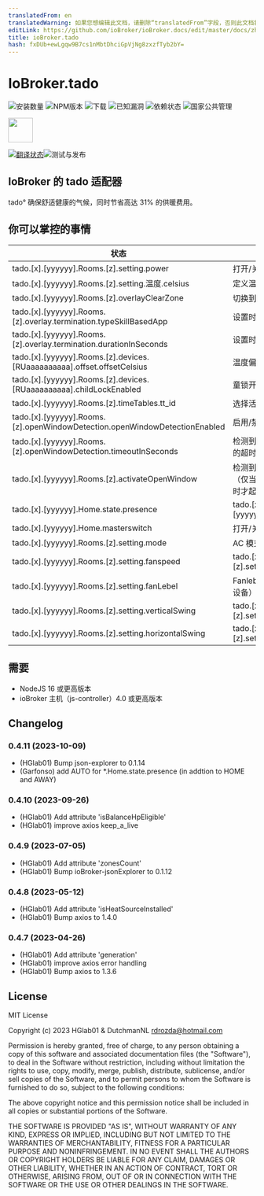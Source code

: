 ```yaml
---
translatedFrom: en
translatedWarning: 如果您想编辑此文档，请删除“translatedFrom”字段，否则此文档将再次自动翻译
editLink: https://github.com/ioBroker/ioBroker.docs/edit/master/docs/zh-cn/adapterref/iobroker.tado/README.md
title: ioBroker.tado
hash: fxDUb+ewLgqw9B7cs1nMbtDhciGpVjNg8zxzfTyb2bY=
---
```

# IoBroker.tado

![安装数量](http://iobroker.live/badges/tado-stable.svg)
![NPM版本](http://img.shields.io/npm/v/iobroker.tado.svg)
![下载](https://img.shields.io/npm/dm/iobroker.tado.svg)
![已知漏洞](https://snyk.io/test/github/DrozmotiX/ioBroker.tado/badge.svg)
![依赖状态](https://img.shields.io/librariesio/release/npm/iobroker.tado)
![国家公共管理](https://nodei.co/npm/iobroker.tado.png?downloads=true)

<img src="./admin/tado.png" width="50" height="50">

[![翻译状态](https://weblate.iobroker.net/widgets/adapters/-/tado/svg-badge.svg)](https://weblate.iobroker.net/engage/adapters/?utm_source=widget)![测试与发布](https://github.com/DrozmotiX/ioBroker.tado/workflows/Test%20and%20Release/badge.svg)

## IoBroker 的 tado 适配器
tado° 确保舒适健康的气候，同时节省高达 31% 的供暖费用。

## 你可以掌控的事情
|状态|描述 |
| ----- | ----------- |
| tado.[x].[yyyyyy].Rooms.[z].setting.power |打开/关闭设备 |
| tado.[x].[yyyyyy].Rooms.[z].setting.温度.celsius |定义温度 |
| tado.[x].[yyyyyy].Rooms.[z].overlayClearZone |切换到自动模式 |
| tado.[x].[yyyyyy].Rooms.[z].overlay.termination.typeSkillBasedApp |设置时间表模式 |
| tado.[x].[yyyyyy].Rooms.[z].overlay.termination.durationInSeconds |设置时间表模式应用多长时间 |
| tado.[x].[yyyyyy].Rooms.[z].devices.[RUaaaaaaaaaa].offset.offsetCelsius |温度偏移|
| tado.[x].[yyyyyy].Rooms.[z].devices.[RUaaaaaaaaaa].childLockEnabled |童锁开/关 |
| tado.[x].[yyyyyy].Rooms.[z].timeTables.tt_id |选择活动时间表 |
| tado.[x].[yyyyyy].Rooms.[z].openWindowDetection.openWindowDetectionEnabled |启用/禁用恒温器上的开窗检测 |
| tado.[x].[yyyyyy].Rooms.[z].openWindowDetection.timeoutInSeconds |检测到打开的窗户时关闭恒温器的超时时间 |
| tado.[x].[yyyyyy].Rooms.[z].activateOpenWindow |检测到打开的窗户时关闭恒温器（仅当恒温器检测到打开的窗户时才起作用）|
| tado.[x].[yyyyyy].Home.state.presence | tado.[x].[yyyyyy].Home.state.presence |设置“在家”、“外出”或“自动”模式 |
| tado.[x].[yyyyyy].Home.masterswitch |打开/关闭所有设备 |
| tado.[x].[yyyyyy].Rooms.[z].setting.mode | AC 模式（仅限 AC 设备）|
| tado.[x].[yyyyyy].Rooms.[z].setting.fanspeed | tado.[x].[yyyyyy].Rooms.[z].setting.fanspeed | Fanspeed（仅限 V3 及更早版本的交流设备）|
| tado.[x].[yyyyyy].Rooms.[z].setting.fanLebel | Fanlebel（仅限 V3+ 版本的 AC 设备）|
| tado.[x].[yyyyyy].Rooms.[z].setting.verticalSwing | tado.[x].[yyyyyy].Rooms.[z].setting.verticalSwing |垂直摆动（仅限 V3+ 版本的交流设备）|
| tado.[x].[yyyyyy].Rooms.[z].setting.horizontalSwing | tado.[x].[yyyyyy].Rooms.[z].setting.horizontalSwing |水平摆动（仅限 V3 及更早版本的交流设备）|

## 需要
* NodeJS 16 或更高版本
* ioBroker 主机（js-controller）4.0 或更高版本

## Changelog
<!--
    Placeholder for the next version (at the beginning of the line):
    ### __WORK IN PROGRESS__

-->
### 0.4.11 (2023-10-09)
* (HGlab01) Bump json-explorer to 0.1.14
* (Garfonso) add AUTO for *.Home.state.presence (in addtion to HOME and AWAY)

### 0.4.10 (2023-09-26)
* (HGlab01) Add attribute 'isBalanceHpEligible'
* (HGlab01) improve axios keep_a_live

### 0.4.9 (2023-07-05)
* (HGlab01) Add attribute 'zonesCount'
* (HGlab01) Bump ioBroker-jsonExplorer to 0.1.12

### 0.4.8 (2023-05-12)
* (HGlab01) Add attribute 'isHeatSourceInstalled'
* (HGlab01) Bump axios to 1.4.0

### 0.4.7 (2023-04-26)
* (HGlab01) Add attribute 'generation'
* (HGlab01) improve axios error handling
* (HGlab01) Bump axios to 1.3.6

## License
MIT License

Copyright (c) 2023 HGlab01 & DutchmanNL <rdrozda@hotmail.com>

Permission is hereby granted, free of charge, to any person obtaining a copy
of this software and associated documentation files (the "Software"), to deal
in the Software without restriction, including without limitation the rights
to use, copy, modify, merge, publish, distribute, sublicense, and/or sell
copies of the Software, and to permit persons to whom the Software is
furnished to do so, subject to the following conditions:

The above copyright notice and this permission notice shall be included in all
copies or substantial portions of the Software.

THE SOFTWARE IS PROVIDED "AS IS", WITHOUT WARRANTY OF ANY KIND, EXPRESS OR
IMPLIED, INCLUDING BUT NOT LIMITED TO THE WARRANTIES OF MERCHANTABILITY,
FITNESS FOR A PARTICULAR PURPOSE AND NONINFRINGEMENT. IN NO EVENT SHALL THE
AUTHORS OR COPYRIGHT HOLDERS BE LIABLE FOR ANY CLAIM, DAMAGES OR OTHER
LIABILITY, WHETHER IN AN ACTION OF CONTRACT, TORT OR OTHERWISE, ARISING FROM,
OUT OF OR IN CONNECTION WITH THE SOFTWARE OR THE USE OR OTHER DEALINGS IN THE
SOFTWARE.
